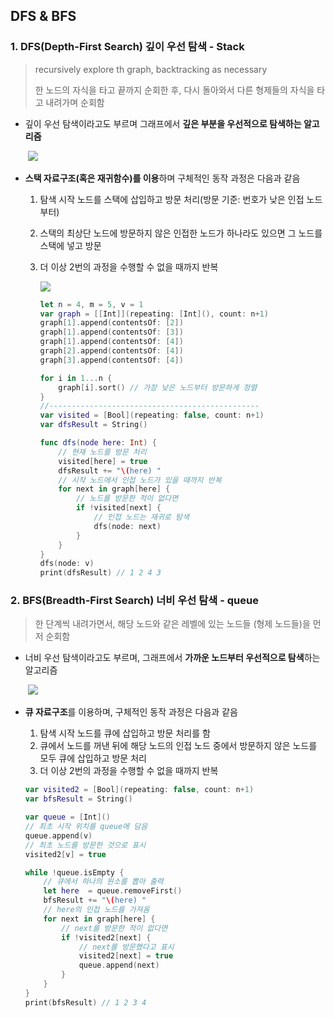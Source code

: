 ##  DFS & BFS

### 1. DFS(Depth-First Search) 깊이 우선 탐색 - Stack

>recursively explore th graph, backtracking as necessary
>
>한 노드의 자식을 타고 끝까지 순회한 후, 다시 돌아와서 다른 형제들의 자식을 타고 내려가며 순회함

- 깊이 우선 탐색이라고도 부르며 그래프에서 **깊은 부분을 우선적으로 탐색하는 알고리즘**

  ​		<img src = "image\a02\dfs.gif">

  

- **스택 자료구조(혹은 재귀함수)를 이용**하며 구체적인 동작 과정은 다음과 같음

  1. 탐색 시작 노드를 스택에 삽입하고 방문 처리(방문 기준: 번호가 낮은 인접 노드부터)

  2. 스택의 최상단 노드에 방문하지 않은 인접한 노드가 하나라도 있으면 그 노드를 스택에 넣고 방문

  3. 더 이상 2번의 과정을 수행할 수 없을 때까지 반복

     <img src = "image\a02\01.png">
     
     ```swift
     let n = 4, m = 5, v = 1
     var graph = [[Int]](repeating: [Int](), count: n+1)
     graph[1].append(contentsOf: [2])
     graph[1].append(contentsOf: [3])
     graph[1].append(contentsOf: [4])
     graph[2].append(contentsOf: [4])
     graph[3].append(contentsOf: [4])
     
     for i in 1...n {
         graph[i].sort() // 가장 낮은 노드부터 방문하게 정렬
     }
     //-----------------------------------------------
     var visited = [Bool](repeating: false, count: n+1)
     var dfsResult = String()
     
     func dfs(node here: Int) {
         // 현재 노드를 방문 처리
         visited[here] = true
         dfsResult += "\(here) "
         // 시작 노드에서 인접 노드가 있을 때까지 반복
         for next in graph[here] {
             // 노드를 방문한 적이 없다면
             if !visited[next] {
                 // 인접 노드는 재귀로 탐색
                 dfs(node: next)
             }
         }
     }
     dfs(node: v)
     print(dfsResult) // 1 2 4 3
     ```
     
     

### 2. BFS(Breadth-First Search) 너비 우선 탐색  - queue 

>한 단계씩 내려가면서, 해당 노드와 같은 레벨에 있는 노드들 (형제 노드들)을 먼저 순회함

- 너비 우선 탐색이라고도 부르며, 그래프에서 **가까운 노드부터 우선적으로 탐색**하는 알고리즘

  ​		<img src = "image\a02\bfs.gif">

- **큐 자료구조**를 이용하며, 구체적인 동작 과정은 다음과 같음

  1. 탐색 시작 노드를 큐에 삽입하고 방문 처리를 함
  2. 큐에서 노드를 꺼낸 뒤에 해당 노드의 인접 노드 중에서 방문하지 않은 노드를 모두 큐에 삽입하고 방문 처리
  3. 더 이상 2번의 과정을 수행할 수 없을 때까지 반복

  ```swift
  var visited2 = [Bool](repeating: false, count: n+1)
  var bfsResult = String()
  
  var queue = [Int]()
  // 최초 시작 위치를 queue에 담음
  queue.append(v)
  // 최초 노드를 방문한 것으로 표시
  visited2[v] = true
  
  while !queue.isEmpty {
      // 큐에서 하나의 원소를 뽑아 출력
      let here  = queue.removeFirst()
      bfsResult += "\(here) "
      // here의 인접 노드를 가져옴
      for next in graph[here] {
          // next를 방문한 적이 없다면
          if !visited2[next] {
              // next를 방문했다고 표시
              visited2[next] = true
              queue.append(next)
          }
      }
  }
  print(bfsResult) // 1 2 3 4
  ```

  

